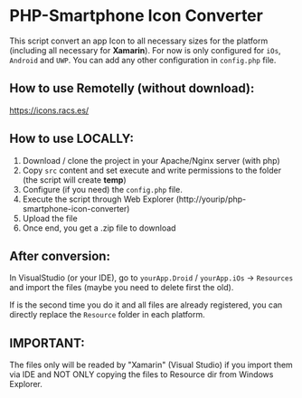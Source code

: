 # PHP-Smartphone Icon Converter
This script convert an app Icon to all necessary sizes for the platform (including all necessary for **Xamarin**).
For now is only configured for ```iOs```, ```Android``` and ```UWP```. You can add any other configuration in ```config.php``` file.

## How to use Remotelly (without download):
https://icons.racs.es/

## How to use LOCALLY:
1. Download / clone the project in your Apache/Nginx server (with php)
2. Copy ```src``` content and set execute and write permissions to the folder (the script will create **temp**)
3. Configure (if you need) the ```config.php``` file.
4. Execute the script through Web Explorer (http://yourip/php-smartphone-icon-converter)
5. Upload the file
6. Once end, you get a .zip file to download

## After conversion:
In VisualStudio (or your IDE), go to ```yourApp.Droid``` / ```yourApp.iOs``` -> ```Resources``` and import the files (maybe you need to delete first the old).

If is the second time you do it and all files are already registered, you can directly replace the ```Resource``` folder in each platform.

## IMPORTANT:
The files only will be readed by "Xamarin" (Visual Studio) if you import them via IDE and NOT ONLY copying the files to Resource dir from Windows Explorer.

